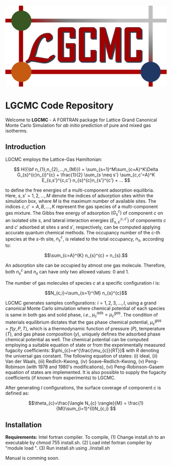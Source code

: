 ![image](LGCMC-logo.png)

# LGCMC Code Repository

Welcome to **LGCMC** - A FORTRAN package for Lattice Grand Canonical Monte Carlo Simulation for *ab initio* prediction of pure and mixed gas isotherms.

## Introduction

LGCMC employs the Lattice-Gas Hamiltonian:

```math
 H({\bf n_{1},n_{2},...,n_{M}}) = \sum_{s=1}^M\sum_{c=A}^K\Delta G_{s}^{c}n_{i}^{c} + 
 \frac{1}{2} \sum_{s \neq s'} \sum_{c,c'=A}^K E_{s,s'}^{c,c'} 
n_{s}^{c}n_{s'}^{c'} + ... 
```
to define the free energies of a multi-component adsorption equilibria. 
Here, $s,s'=1,2,...,M$ denote the indices of adsorption sites within the 
simulation box, where $M$ is the maximum number of available sites. 
The indices $c,c'=A,B,...,K$ represent the gas species of a multi-component gas 
mixture. The Gibbs free energy of adsorption $(G_{s}^{c})$ of component $c$ 
on an isolated site $s$, and lateral interaction energies ($E_{s,s'}^{c,c'}$) 
of components $c$ and $c'$ adsorbed at sites $s$ and $s'$, respectively, 
can be computed applying accurate quantum chemical methods. The occupancy number
of the $c$-th species at the $s$-th site, $n_{s}^{c}$, is related to the 
total occupancy, $n_{s}$, according to:

```math
\sum_{c=A}^{K} n_{s}^{c} = n_{s}.
```

An adsorption site can be occupied by atmost one gas molecule. Therefore, both 
$n_{s}^{c}$ and $n_{s}$ can have only two allowed values: 0 and 1. 

The number of gas molecules of species $c$ at a specific configuration $i$ is:
```math
N_{c,i}=\sum_{s=1}^{M} n_{s}^{c}
``` 
LGCMC generates samples configurations: $i=1,2,3,...,I$, using a grand canonical 
Monte Carlo simulation where chemical potential of each species is same in both gas and solid phase, *i.e.*, $\mu_{c}^{ads} = \mu_{c}^{gas}$. 
The condition of materials equilibrium dictates that the gas phase chemical 
potential, $\mu_{c}^{gas} = f(y,P,T)$, which is a thermodynamic function 
of pressure $(P)$, temperature $(T)$, and gas phase composition $(y)$, 
uniquely defines the adsorbed phase chemical potential as well. 
The chemical potential can be computed employing a suitable equation of state or
from the experimentally measured fugacity coefficients: 
$\phi_{c}=e^{\frac{\mu_{c}}{RT}}$ with $R$ denoting the universal gas constant.  The following equation of states: (i) ideal, (ii) Van der Waals, (iii) Redlich-Kwong, (iv) Soave-Redlich-Kwong, (v) Peng-Robinson (with 1978 and 1980's 
modifications), (vi) Peng-Robinson-Gasem equation of states are implemented. 
It is also possible to supply the fugacity coefficients (if known from
 experiments) to LGCMC.

After generating $I$ configurations, the surface coverage of component $c$ is 
defined as:

```math
\theta_{c}=\frac{\langle N_{c} \rangle}{M} = \frac{1}{MI}\sum_{i=1}^{I}N_{c,i} 
``` 

 
## Installation
**Requirements:** Intel fortran compiler.
To compile,
(1) Change install.sh to an executable by chmod 755 install.sh.
(2) Load intel fortran compiler by "module load <compiler version>".
(3) Run install.sh using ./install.sh

Manual is comming soon.
